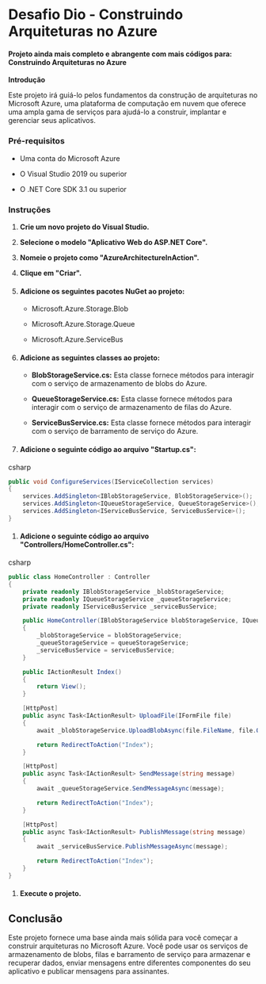 # Desafio Dio - **Construindo Arquiteturas no Azure**



#### **Projeto ainda mais completo e abrangente com mais códigos para: Construindo Arquiteturas no Azure**

**Introdução**

Este projeto irá guiá-lo pelos fundamentos da construção de arquiteturas no Microsoft Azure, uma plataforma de computação em nuvem que oferece uma ampla gama de serviços para ajudá-lo a construir, implantar e gerenciar seus aplicativos.



### **Pré-requisitos**

- Uma conta do Microsoft Azure

- O Visual Studio 2019 ou superior

- O .NET Core SDK 3.1 ou superior

  

### **Instruções**

1. **Crie um novo projeto do Visual Studio.**

2. **Selecione o modelo "Aplicativo Web do ASP.NET Core".**

3. **Nomeie o projeto como "AzureArchitectureInAction".**

4. **Clique em "Criar".**

   

5. #### Adicione os seguintes pacotes NuGet ao projeto:

   - Microsoft.Azure.Storage.Blob

   - Microsoft.Azure.Storage.Queue

   - Microsoft.Azure.ServiceBus

     

6. #### Adicione as seguintes classes ao projeto:

   

   - **BlobStorageService.cs:** Esta classe fornece métodos para interagir com o serviço de armazenamento de blobs do Azure.

   - **QueueStorageService.cs:** Esta classe fornece métodos para interagir com o serviço de armazenamento de filas do Azure.

   - **ServiceBusService.cs:** Esta classe fornece métodos para interagir com o serviço de barramento de serviço do Azure.

     

7. #### **Adicione o seguinte código ao arquivo "Startup.cs":**

   

csharp



```csharp
public void ConfigureServices(IServiceCollection services)
{
    services.AddSingleton<IBlobStorageService, BlobStorageService>();
    services.AddSingleton<IQueueStorageService, QueueStorageService>();
    services.AddSingleton<IServiceBusService, ServiceBusService>();
}
```



1. #### **Adicione o seguinte código ao arquivo "Controllers/HomeController.cs":**

   

csharp



```csharp
public class HomeController : Controller
{
    private readonly IBlobStorageService _blobStorageService;
    private readonly IQueueStorageService _queueStorageService;
    private readonly IServiceBusService _serviceBusService;

    public HomeController(IBlobStorageService blobStorageService, IQueueStorageService queueStorageService, IServiceBusService serviceBusService)
    {
        _blobStorageService = blobStorageService;
        _queueStorageService = queueStorageService;
        _serviceBusService = serviceBusService;
    }

    public IActionResult Index()
    {
        return View();
    }

    [HttpPost]
    public async Task<IActionResult> UploadFile(IFormFile file)
    {
        await _blobStorageService.UploadBlobAsync(file.FileName, file.OpenReadStream());

        return RedirectToAction("Index");
    }

    [HttpPost]
    public async Task<IActionResult> SendMessage(string message)
    {
        await _queueStorageService.SendMessageAsync(message);

        return RedirectToAction("Index");
    }

    [HttpPost]
    public async Task<IActionResult> PublishMessage(string message)
    {
        await _serviceBusService.PublishMessageAsync(message);

        return RedirectToAction("Index");
    }
}
```



1. #### **Execute o projeto.**

   

## **Conclusão**

Este projeto fornece uma base ainda mais sólida para você começar a construir arquiteturas no Microsoft Azure. Você pode usar os serviços de armazenamento de blobs, filas e barramento de serviço para armazenar e recuperar dados, enviar mensagens entre diferentes componentes do seu aplicativo e publicar mensagens para assinantes.


